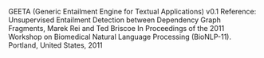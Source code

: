 GEETA (Generic Entailment Engine for Textual Applications) v0.1
Reference: Unsupervised Entailment Detection between Dependency Graph Fragments, 
           Marek Rei and Ted Briscoe
           In Proceedings of the 2011 Workshop on Biomedical Natural Language Processing (BioNLP-11). 
           Portland, United States, 2011
